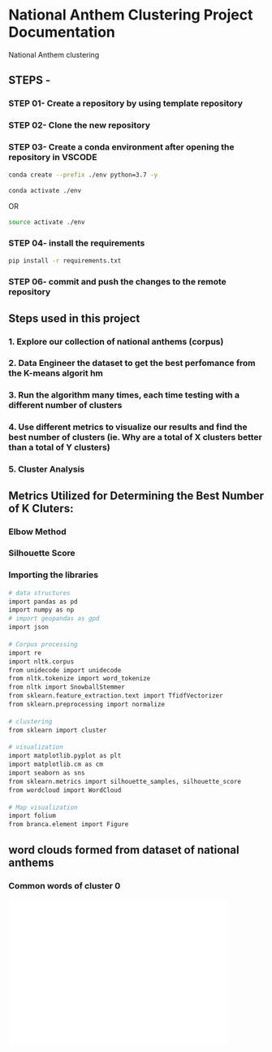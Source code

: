 # National Anthem Clustering Project Documentation
 National Anthem clustering

## STEPS -

### STEP 01- Create a repository by using template repository

### STEP 02- Clone the new repository

### STEP 03- Create a conda environment after opening the repository in VSCODE

```bash
conda create --prefix ./env python=3.7 -y
```

```bash
conda activate ./env
```
OR
```bash
source activate ./env
```

### STEP 04- install the requirements
```bash
pip install -r requirements.txt
```

### STEP 06- commit and push the changes to the remote repository


## Steps used in this project

### 1. Explore our collection of national anthems (corpus)
### 2. Data Engineer the dataset to get the best perfomance from the K-means algorit hm
### 3. Run the algorithm many times, each time testing with a different number of clusters
### 4. Use different metrics to visualize our results and find the best number of clusters (ie. Why are a total of X clusters better than a total of Y clusters)
### 5. Cluster Analysis

## Metrics Utilized for Determining the Best Number of K Cluters:

### Elbow Method
### Silhouette Score


### Importing the libraries
```bash
# data structures
import pandas as pd
import numpy as np
# import geopandas as gpd
import json

# Corpus processing
import re
import nltk.corpus
from unidecode import unidecode
from nltk.tokenize import word_tokenize
from nltk import SnowballStemmer
from sklearn.feature_extraction.text import TfidfVectorizer
from sklearn.preprocessing import normalize

# clustering
from sklearn import cluster

# visualization
import matplotlib.pyplot as plt
import matplotlib.cm as cm
import seaborn as sns
from sklearn.metrics import silhouette_samples, silhouette_score
from wordcloud import WordCloud

# Map visualization
import folium
from branca.element import Figure
```

## word clouds formed from dataset of national anthems
### Common words of cluster 0
![cluster 0](https://github.com/iamatul1214/National_Anthems_Clustering/blob/main/Images/wordclouds/cluster__0.png "common words in cluster 1")

